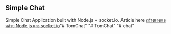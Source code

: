 Simple Chat
---

Simple Chat Application built with Node.js + socket.io. Article here [สร้างแอพแชตด้วย Node.js และ socket.io](http://devahoy.com/2015/02/chat-app-with-nodejs-and-socket-io/)"# TomChat" 
"# TomChat" 
"# chat" 
